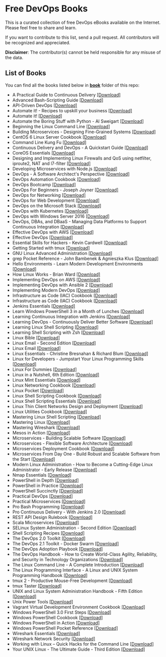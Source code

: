 # Free DevOps Books

This is a curated collection of free DevOps eBooks available on the Internet. Please feel free to share and learn.

If you want to contribute to this list, send a pull request. All contributors will be recognized and appreciated.

**Disclaimer**: The contributor(s) cannot be held responsible for any misuse of the data.

## List of Books

You can find all the books listed below in [**book**](/book) folder of this repo:

* A Practical Guide to Continuous Delivery [[Download]](/book/A%20Practical%20Guide%20to%20Continuous%20Delivery.epub)
* Advanced Bash-Scripting Guide [[Download]](/book/Advanced%20Bash-Scripting%20Guide.pdf)
* API-Driven DevOps [[Download]](/book/API-Driven%20DevOps.epub)
* Automate it! - Recipes to upskill your business [[Download]](/book/Automate%20it%21%20-%20Recipes%20to%20upskill%20your%20business.pdf)
* Automate it! [[Download]](/book/Automate%20it%21.pdf)
* Automate the Boring Stuff with Python - Al Sweigart [[Download]](/book/Automate%20the%20Boring%20Stuff%20with%20Python%20-%20Al%20Sweigart.epub)
* Beginning the Linux Command Line [[Download]](/book/Beginning%20the%20Linux%20Command%20Line.pdf)
* Building Microservices - Designing Fine-Grained Systems [[Download]](/book/Building%20Microservices%20-%20Designing%20Fine-Grained%20Systems.pdf)
* CentOS 6 Linux Server Cookbook [[Download]](/book/CentOS%206%20Linux%20Server%20Cookbook.pdf)
* Command Line Kung Fu [[Download]](/book/Command%20Line%20Kung%20Fu.epub)
* Continuous Delivery and DevOps - A Quickstart Guide [[Download]](/book/Continuous%20Delivery%20and%20DevOps%20-%20A%20Quickstart%20Guide.pdf)
* CoreOS Essentials [[Download]](/book/CoreOS%20Essentials.pdf)
* Designing and Implementing Linux Firewalls and QoS using netfilter, iproute2, NAT and l7-filter [[Download]](/book/Designing%20and%20Implementing%20Linux%20Firewalls%20and%20QoS%20using%20netfilter%2C%20iproute2%2C%20NAT%20and%20l7-filter.pdf)
* Developing Microservices with Node.js [[Download]](/book/Developing%20Microservices%20with%20Node.js.pdf)
* DevOps - A Software Architect's Perspective [[Download]](/book/DevOps%20-%20A%20Software%20Architect%27s%20Perspective.epub)
* DevOps Automation Cookbook [[Download]](/book/DevOps%20Automation%20Cookbook.pdf)
* DevOps Bootcamp [[Download]](/book/DevOps%20Bootcamp.pdf)
* DevOps For Beginners - Joseph Joyner [[Download]](/book/DevOps%20For%20Beginners%20-%20Joseph%20Joyner.epub)
* DevOps for Networking [[Download]](/book/DevOps%20for%20Networking.pdf)
* DevOps for Web Development [[Download]](/book/DevOps%20for%20Web%20Development.pdf)
* DevOps on the Microsoft Stack [[Download]](/book/DevOps%20on%20the%20Microsoft%20Stack.pdf)
* DevOps with Kubernetes [[Download]](/book/DevOps%20with%20Kubernetes.azw3)
* DevOps with Windows Server 2016 [[Download]](/book/DevOps%20with%20Windows%20Server%202016.pdf)
* DevOps, DBAs, and DBaaS - Managing Data Platforms to Support Continuous Integration [[Download]](/book/DevOps%2C%20DBAs%2C%20and%20DBaaS%20-%20Managing%20Data%20Platforms%20to%20Support%20Continuous%20Integration.pdf)
* Effective DevOps with AWS [[Download]](/book/Effective%20DevOps%20with%20AWS.azw3)
* Effective DevOps [[Download]](/book/Effective%20DevOps.pdf)
* Essential Skills for Hackers - Kevin Cardwell [[Download]](/book/Essential%20Skills%20for%20Hackers%20-%20Kevin%20Cardwell.epub)
* Getting Started with tmux [[Download]](/book/Getting%20Started%20with%20tmux.pdf)
* GNU Linux Advanced Administration [[Download]](/book/GNU%20Linux%20Advanced%20Administration.pdf)
* grep Pocket Reference - John Bambenek & Agnieszka Klus [[Download]](/book/grep%20Pocket%20Reference%20-%20John%20Bambenek%20%26%20Agnieszka%20Klus.epub)
* Hello Environments - Learn Modern Development Environments [[Download]](/book/Hello%20Environments%20-%20Learn%20Modern%20Development%20Environments.epub)
* How Linux Works - Brian Ward [[Download]](/book/How%20Linux%20Works%20-%20Brian%20Ward.epub)
* Implementing DevOps on AWS [[Download]](/book/Implementing%20DevOps%20on%20AWS.pdf)
* Implementing DevOps with Ansible 2 [[Download]](/book/Implementing%20DevOps%20with%20Ansible%202.epub)
* Implementing Modern DevOps [[Download]](/book/Implementing%20Modern%20DevOps.pdf)
* Infrastructure as Code (IAC) Cookbook [[Download]](/book/Infrastructure%20as%20Code%20%28IAC%29%20Cookbook.epub)
* Infrastructure as Code (IAC) Cookbook [[Download]](/book/Infrastructure%20as%20Code%20%28IAC%29%20Cookbook.pdf)
* Jenkins Essentials [[Download]](/book/Jenkins%20Essentials.pdf)
* Learn Windows PowerShell 3 in a Month of Lunches [[Download]](/book/Learn%20Windows%20PowerShell%203%20in%20a%20Month%20of%20Lunches.pdf)
* Learning Continuous Integration with Jenkins [[Download]](/book/Learning%20Continuous%20Integration%20with%20Jenkins.pdf)
* Learning DevOps - Continuously Deliver Better Software [[Download]](/book/Learning%20DevOps%20-%20Continuously%20Deliver%20Better%20Software.pdf)
* Learning Linux Shell Scripting [[Download]](/book/Learning%20Linux%20Shell%20Scripting.pdf)
* Learning Shell Scripting with Zsh [[Download]](/book/Learning%20Shell%20Scripting%20with%20Zsh.pdf)
* Linux Bible [[Download]](/book/Linux%20Bible.pdf)
* Linux Email - Second Edition [[Download]](/book/Linux%20Email%20-%20Second%20Edition.pdf)
* Linux Email [[Download]](/book/Linux%20Email.pdf)
* Linux Essentials - Christine Bresnahan & Richard Blum [[Download]](/book/Linux%20Essentials%20-%20Christine%20Bresnahan%20%26%20Richard%20Blum.epub)
* Linux for Developers - Jumpstart Your Linux Programming Skills [[Download]](/book/Linux%20for%20Developers%20-%20Jumpstart%20Your%20Linux%20Programming%20Skills.azw3)
* Linux For Dummies [[Download]](/book/Linux%20For%20Dummies.pdf)
* Linux in a Nutshell, 6th Edition [[Download]](/book/Linux%20in%20a%20Nutshell%2C%206th%20Edition.pdf)
* Linux Mint Essentials [[Download]](/book/Linux%20Mint%20Essentials.pdf)
* Linux Networking Cookbook [[Download]](/book/Linux%20Networking%20Cookbook.pdf)
* Linux Pocket [[Download]](/book/Linux%20Pocket.pdf)
* Linux Shell Scripting Cookbook [[Download]](/book/Linux%20Shell%20Scripting%20Cookbook.pdf)
* Linux Shell Scripting Essentials [[Download]](/book/Linux%20Shell%20Scripting%20Essentials.pdf)
* Linux Thin Client Networks Design and Deployment [[Download]](/book/Linux%20Thin%20Client%20Networks%20Design%20and%20Deployment.pdf)
* Linux Utilities Cookbook [[Download]](/book/Linux%20Utilities%20Cookbook.pdf)
* Mastering Linux Shell Scripting [[Download]](/book/Mastering%20Linux%20Shell%20Scripting.pdf)
* Mastering Linux [[Download]](/book/Mastering%20Linux.pdf)
* Mastering Wireshark [[Download]](/book/Mastering%20Wireshark.pdf)
* Mesos in Action [[Download]](/book/Mesos%20in%20Action.pdf)
* Microservices - Building Scalable Software [[Download]](/book/Microservices%20-%20Building%20Scalable%20Software.pdf)
* Microservices - Flexible Software Architecture [[Download]](/book/Microservices%20-%20Flexible%20Software%20Architecture.pdf)
* Microservices Deployment Cookbook [[Download]](/book/Microservices%20Deployment%20Cookbook.pdf)
* Microservices From Day One - Build Robust and Scalable Software from the Start [[Download]](/book/Microservices%20From%20Day%20One%20-%20Build%20Robust%20and%20Scalable%20Software%20from%20the%20Start.pdf)
* Modern Linux Administration - How to Become a Cutting-Edge Linux Administrator - Early Release [[Download]](/book/Modern%20Linux%20Administration%20-%20How%20to%20Become%20a%20Cutting-Edge%20Linux%20Administrator%20-%20Early%20Release.pdf)
* Nmap Essentials [[Download]](/book/Nmap%20Essentials.pdf)
* PowerShell in Depth [[Download]](/book/PowerShell%20in%20Depth.pdf)
* PowerShell in Practice [[Download]](/book/PowerShell%20in%20Practice.pdf)
* PowerShell Succinctly [[Download]](/book/PowerShell%20Succinctly.pdf)
* Practical DevOps [[Download]](/book/Practical%20DevOps.pdf)
* Practical Microservices [[Download]](/book/Practical%20Microservices.epub)
* Pro Bash Programming [[Download]](/book/Pro%20Bash%20Programming.pdf)
* Pro Continuous Delivery - With Jenkins 2.0 [[Download]](/book/Pro%20Continuous%20Delivery%20-%20With%20Jenkins%202.0.pdf)
* REST API Design Rulebook [[Download]](/book/REST%20API%20Design%20Rulebook.pdf)
* Scala Microservices [[Download]](/book/Scala%20Microservices.azw3)
* SELinux System Administration - Second Edition [[Download]](/book/SELinux%20System%20Administration%20-%20Second%20Edition.pdf)
* Shell Scripting Recipes [[Download]](/book/Shell%20Scripting%20Recipes.pdf)
* The DevOps 2.0 Toolkit [[Download]](/book/The%20DevOps%202.0%20Toolkit.pdf)
* The DevOps 2.1 Toolkit - Docker Swarm [[Download]](/book/The%20DevOps%202.1%20Toolkit%20-%20Docker%20Swarm.pdf)
* The DevOps Adoption Playbook [[Download]](/book/The%20DevOps%20Adoption%20Playbook.pdf)
* The DevOps Handbook - How to Create World-Class Agility, Reliability, and Security in Technology Organizations [[Download]](/book/The%20DevOps%20Handbook%20-%20How%20to%20Create%20World-Class%20Agility%2C%20Reliability%2C%20and%20Security%20in%20Technology%20Organizations.epub)
* The Linux Command Line - A Complete Introduction [[Download]](/book/The%20Linux%20Command%20Line%20-%20A%20Complete%20Introduction.pdf)
* The Linux Programming Interface - A Linux and UNIX System Programming Handbook [[Download]](/book/The%20Linux%20Programming%20Interface%20-%20A%20Linux%20and%20UNIX%20System%20Programming%20Handbook.pdf)
* tmux 2 - Productive Mouse-Free Development [[Download]](/book/tmux%202%20-%20Productive%20Mouse-Free%20Development.epub)
* tmux Taster [[Download]](/book/tmux%20Taster.pdf)
* UNIX and Linux System Administration Handbook - Fifth Edition [[Download]](/book/UNIX%20and%20Linux%20System%20Administration%20Handbook%20-%20Fifth%20Edition.epub)
* Unix Power Tools [[Download]](/book/Unix%20Power%20Tools.pdf)
* Vagrant Virtual Development Environment Cookbook [[Download]](/book/Vagrant%20Virtual%20Development%20Environment%20Cookbook.pdf)
* Windows PowerShell 3.0 First Steps [[Download]](/book/Windows%20PowerShell%203.0%20First%20Steps.pdf)
* Windows PowerShell Cookbook [[Download]](/book/Windows%20PowerShell%20Cookbook.pdf)
* Windows PowerShell in Action [[Download]](/book/Windows%20PowerShell%20in%20Action.pdf)
* Windows PowerShell Pocket Reference [[Download]](/book/Windows%20PowerShell%20Pocket%20Reference.pdf)
* Wireshark Essentials [[Download]](/book/Wireshark%20Essentials.pdf)
* Wireshark Network Security [[Download]](/book/Wireshark%20Network%20Security.pdf)
* Working with Linux – Quick Hacks for the Command Line [[Download]](/book/Working%20with%20Linux%20%E2%80%93%20Quick%20Hacks%20for%20the%20Command%20Line.pdf)
* Your UNIX Linux - The Ultimate Guide - Third Edition [[Download]](/book/Your%20UNIX%20Linux%20-%20The%20Ultimate%20Guide%20-%20Third%20Edition.pdf)

